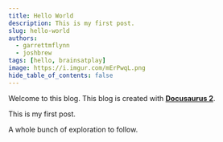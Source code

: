 ```yaml
---
title: Hello World
description: This is my first post.
slug: hello-world
authors:
  - garrettmflynn
  - joshbrew
tags: [hello, brainsatplay]
image: https://i.imgur.com/mErPwqL.png
hide_table_of_contents: false
---
```


Welcome to this blog. This blog is created with [**Docusaurus 2**](https://docusaurus.io/).

<!--truncate-->

This is my first post.

A whole bunch of exploration to follow.